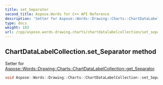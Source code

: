 ```yaml
---
title: set_Separator
second_title: Aspose.Words for C++ API Reference
description: 'Setter for Aspose::Words::Drawing::Charts::ChartDataLabelCollection::get_Separator.'
type: docs
weight: 183
url: /cpp/aspose.words.drawing.charts/chartdatalabelcollection/set_separator/
---
```

## ChartDataLabelCollection.set_Separator method


Setter for [Aspose::Words::Drawing::Charts::ChartDataLabelCollection::get_Separator](../get_separator/).

```cpp
void Aspose::Words::Drawing::Charts::ChartDataLabelCollection::set_Separator(const System::String &value)
```

